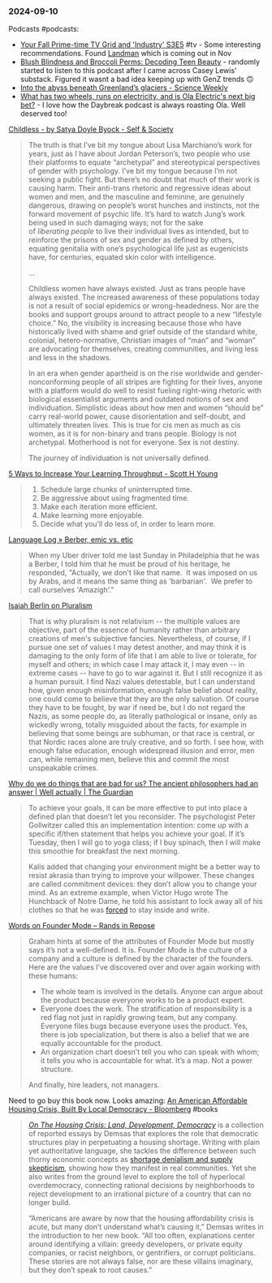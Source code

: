 ### 2024-09-10
Podcasts #podcasts:
* [Your Fall Prime-time TV Grid and 'Industry' S3E5](https://lnns.co/pLJozA9CbEQ) #tv - Some interesting recommendations. Found [Landman](https://youtu.be/7zxh49-bsIk?si=ypAcX7NQyXbJk7Da) which is coming out in Nov
* [Blush Blindness and Broccoli Perms: Decoding Teen Beauty](https://www.listennotes.com/podcasts/after-school/blush-blindness-and-broccoli-JmiVj4x1D3K/) - randomly started to listen to this podcast after I came across Casey Lewis' substack. Figured it wasnt a bad idea keeping up with GenZ trends 🙃
* [Into the abyss beneath Greenland’s glaciers - Science Weekly](https://lnns.co/ozpwP6xI4-T)
* [What has two wheels, runs on electricity, and is Ola Electric's next big bet?](https://lnns.co/npb5N3MauiD) - I love how the Daybreak podcast is always roasting Ola. Well deserved too!


[Childless - by Satya Doyle Byock - Self & Society](https://satyadoylebyock.substack.com/p/childless-lisa-marchiano-mind-your-own-damn-business)

> The truth is that I’ve bit my tongue about Lisa Marchiano’s work for years, just as I have about Jordan Peterson’s, two people who use their platforms to equate “archetypal” and stereotypical perspectives of gender with psychology. I’ve bit my tongue because I’m not seeking a public fight. But there’s no doubt that much of their work is causing harm. Their anti-trans rhetoric and regressive ideas about women and men, and the masculine and feminine, are genuinely dangerous, drawing on people’s worst hunches and instincts, not the forward movement of psychic life. It’s hard to watch Jung’s work being used in such damaging ways; not for the sake of _liberating_ _people_ to live their individual lives as intended, but to reinforce the prisons of sex and gender as defined by others, equating genitalia with one’s psychological life just as eugenicists have, for centuries, equated skin color with intelligence.
> 
> …
> 
> Childless women have always existed. Just as trans people have always existed. The increased awareness of these populations today is not a result of social epidemics or wrong-headedness. Nor are the books and support groups around to attract people to a new “lifestyle choice.” No, the visibility is increasing because those who have historically lived with shame and grief outside of the standard white, colonial, hetero-normative, Christian images of “man” and “woman” are advocating for themselves, creating communities, and living less and less in the shadows.
>
> In an era when gender apartheid is on the rise worldwide and gender-nonconforming people of all stripes are fighting for their lives, anyone with a platform would do well to resist fueling right-wing rhetoric with biological essentialist arguments and outdated notions of sex and individuation. Simplistic ideas about how men and women “should be” carry real-world power, cause disorientation and self-doubt, and ultimately threaten lives. This is true for cis men as much as cis women, as it is for non-binary and trans people. Biology is not archetypal. Motherhood is not for everyone. Sex is not destiny.
>
> The journey of individuation is not universally defined.

[5 Ways to Increase Your Learning Throughput - Scott H Young](https://www.scotthyoung.com/blog/2024/08/13/5-ways-increase-your-learning/)

> 1. Schedule large chunks of uninterrupted time.
> 2. Be aggressive about using fragmented time.
> 3. Make each iteration more efficient.
> 4. Make learning more enjoyable.
> 5. Decide what you’ll do less of, in order to learn more.

[Language Log » Berber, emic vs. etic](https://languagelog.ldc.upenn.edu/nll/?p=65864)

> When my Uber driver told me last Sunday in Philadelphia that he was a Berber, I told him that he must be proud of his heritage, he responded, "Actually, we don't like that name.  It was imposed on us by Arabs, and it means the same thing as 'barbarian'.  We prefer to call ourselves 'Amazigh'."

[Isaiah Berlin on Pluralism](https://www.cs.utexas.edu/~vl/notes/berlin.html?ueid=7aaabf0d71933f976c55b0f4b1bd9f88)

> That is why pluralism is not relativism -- the multiple values are objective, part of the essence of humanity rather than arbitrary creations of men's subjective fancies. Nevertheless, of course, if I pursue one set of values I may detest another, and may think it is damaging to the only form of life that I am able to live or tolerate, for myself and others; in which case I may attack it, I may even -- in extreme cases -- have to go to war against it. But I still recognize it as a human pursuit. I find Nazi values detestable, but I can understand how, given enough misinformation, enough false belief about reality, one could come to believe that they are the only salvation. Of course they have to be fought, by war if need be, but I do not regard the Nazis, as some people do, as literally pathological or insane, only as wickedly wrong, totally misguided about the facts, for example in believing that some beings are subhuman, or that race is central, or that Nordic races alone are truly creative, and so forth. I see how, with enough false education, enough widespread illusion and error, men can, while remaining men, believe this and commit the most unspeakable crimes.


[Why do we do things that are bad for us? The ancient philosophers had an answer | Well actually | The Guardian](https://www.theguardian.com/wellness/2024/mar/21/why-we-do-things-bad-for-us-impulse-habits-akrasia)

> To achieve your goals, it can be more effective to put into place a defined plan that doesn’t let you reconsider. The psychologist Peter Gollwitzer called this an implementation intention: come up with a specific if/then statement that helps you achieve your goal. If it’s Tuesday, then I will go to yoga class; if I buy spinach, then I will make this smoothie for breakfast the next morning.
> 
> Kalis added that changing your environment might be a better way to resist akrasia than trying to improve your willpower. These changes are called commitment devices: they don’t allow you to change your mind. As an extreme example, when Victor Hugo wrote The Hunchback of Notre Dame, he told his assistant to lock away all of his clothes so that he was [forced](https://jamesclear.com/akrasia) to stay inside and write.

[Words on Founder Mode – Rands in Repose](https://randsinrepose.com/archives/words-on-founder-mode/)

> Graham hints at some of the attributes of Founder Mode but mostly says it’s not a well-defined. It is. Founder Mode is the culture of a company and a culture is defined by the character of the founders. Here are the values I’ve discovered over and over again working with these humans:
> 
> - The whole team is involved in the details. Anyone can argue about the product because everyone works to be a product expert.
> - Everyone does the work. The stratification of responsibility is a red flag not just in rapidly growing team, but any company. Everyone files bugs because everyone uses the product. Yes, there is job specialization, but there is also a belief that we are equally accountable for the product.
> - An organization chart doesn’t tell you who can speak with whom; it tells you who is accountable for what. It’s a map. Not a power structure.
> 
> And finally, hire leaders, not managers.

Need to go buy this book now. Looks amazing: [An American Affordable Housing Crisis, Built By Local Democracy - Bloomberg](https://www.bloomberg.com/news/articles/2024-09-08/an-american-affordable-housing-crisis-built-by-local-democracy) #books

> [_On The Housing Crisis: Land, Development, Democracy_](https://www.theatlantic.com/ideas/archive/2024/09/jerusalem-demsas-on-the-housing-crisis-book/679666/) is a collection of reported essays by Demsas that explores the role that democratic structures play in perpetuating a housing shortage. Writing with plain yet authoritative language, she tackles the difference between such thorny economic concepts as [shortage denialism and supply skepticism](https://www.theatlantic.com/ideas/archive/2022/11/us-housing-supply-shortage-crisis-2022/672240/), showing how they manifest in real communities. Yet she also writes from the ground level to explore the toll of hyperlocal overdemocracy, connecting rational decisions by neighborhoods to reject development to an irrational picture of a country that can no longer build.
> 
> “Americans are aware by now that the housing affordability crisis is acute, but many don’t understand what’s causing it,” Demsas writes in the introduction to her new book. “All too often, explanations center around identifying a villain: greedy developers, or private equity companies, or racist neighbors, or gentrifiers, or corrupt politicians. These stories are not always false, nor are these villains imaginary, but they don’t speak to root causes.”
